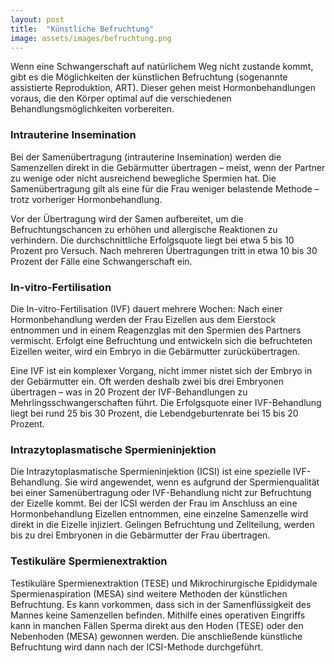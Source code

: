 ```yaml
---
layout: post
title:  "Künstliche Befruchtung"
image: assets/images/befruchtung.png
---
```


Wenn eine Schwangerschaft auf natürlichem Weg nicht zustande kommt, gibt es die Möglichkeiten der künstlichen Befruchtung (sogenannte assistierte Reproduktion, ART). Dieser gehen meist Hormonbehandlungen voraus, die den Körper optimal auf die verschiedenen Behandlungsmöglichkeiten vorbereiten.

### Intrauterine Insemination
Bei der Samenübertragung (intrauterine Insemination) werden die Samenzellen direkt in die Gebärmutter übertragen – meist, wenn der Partner zu wenige oder nicht ausreichend bewegliche Spermien hat. Die Samenübertragung gilt als eine für die Frau weniger belastende Methode – trotz vorheriger Hormonbehandlung.

Vor der Übertragung wird der Samen aufbereitet, um die Befruchtungschancen zu erhöhen und allergische Reaktionen zu verhindern. Die durchschnittliche Erfolgsquote liegt bei etwa 5 bis 10 Prozent pro Versuch. Nach mehreren Übertragungen tritt in etwa 10 bis 30 Prozent der Fälle eine Schwangerschaft ein.

### In-vitro-Fertilisation
Die In-vitro-Fertilisation (IVF) dauert mehrere Wochen: Nach einer Hormonbehandlung werden der Frau Eizellen aus dem Eierstock entnommen und in einem Reagenzglas mit den Spermien des Partners vermischt. Erfolgt eine Befruchtung und entwickeln sich die befruchteten Eizellen weiter, wird ein Embryo in die Gebärmutter zurückübertragen.

Eine IVF ist ein komplexer Vorgang, nicht immer nistet sich der Embryo in der Gebärmutter ein. Oft werden deshalb zwei bis drei Embryonen übertragen – was in 20 Prozent der IVF-Behandlungen zu Mehrlingsschwangerschaften führt. Die Erfolgsquote einer IVF-Behandlung liegt bei rund 25 bis 30 Prozent, die Lebendgeburtenrate bei 15 bis 20 Prozent.

### Intrazytoplasmatische Spermieninjektion
Die Intrazytoplasmatische Spermieninjektion (ICSI) ist eine spezielle IVF-Behandlung. Sie wird angewendet, wenn es aufgrund der Spermienqualität bei einer Samenübertragung oder IVF-Behandlung nicht zur Befruchtung der Eizelle kommt. Bei der ICSI werden der Frau im Anschluss an eine Hormonbehandlung Eizellen entnommen, eine einzelne Samenzelle wird direkt in die Eizelle injiziert. Gelingen Befruchtung und Zellteilung, werden bis zu drei Embryonen in die Gebärmutter der Frau übertragen.

### Testikuläre Spermienextraktion
Testikuläre Spermienextraktion (TESE) und Mikrochirurgische Epididymale Spermienaspiration (MESA) sind weitere Methoden der künstlichen Befruchtung. Es kann vorkommen, dass sich in der Samenflüssigkeit des Mannes keine Samenzellen befinden. Mithilfe eines operativen Eingriffs kann in manchen Fällen Sperma direkt aus den Hoden (TESE) oder den Nebenhoden (MESA) gewonnen werden. Die anschließende künstliche Befruchtung wird dann nach der ICSI-Methode durchgeführt.